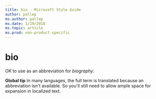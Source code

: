 ```yaml
---
title: bio - Microsoft Style Guide
author: pallep
ms.author: pallep
ms.date: 1/19/2018
ms.topic: article
ms.prod: non-product-specific
---
```


# bio

OK to use as an abbreviation for *biography*.

**Global tip** In
many languages, the full term is translated because an abbreviation
isn't available. So you'll still need to allow ample space for expansion
in localized text. 
